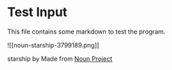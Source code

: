 # Test Input

This file contains some markdown to test the program.

![[noun-starship-3799189.png]]

starship by Made from <a href="https://thenounproject.com/browse/icons/term/starship/" target="_blank" title="starship Icons">Noun Project</a>
